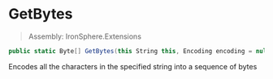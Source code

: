 ﻿

# GetBytes

> Assembly: IronSphere.Extensions

```csharp
public static Byte[] GetBytes(this String this, Encoding encoding = null)
```

Encodes all the characters in the specified string into a sequence of bytes

 